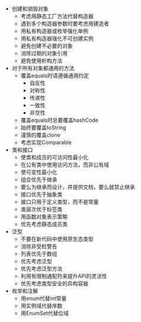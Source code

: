 - 创建和销毁对象
	- 考虑用静态工厂方法代替构造器
	- 遇到多个构造器参数时要考虑用建造者
	- 用私有构造器或枚举强化单例
	- 用私有构造器强化不可创建实例
	- 避免创建不必要的对象
	- 消除过期的对象引用
	- 避免使用析构方法
- 对于所有对象都通用的方法
	- 覆盖equals时请遵循通用约定
		- 自反性
		- 对称性
		- 传递性
		- 一致性
		- 非空性
	- 覆盖equals时总要覆盖hashCode
	- 始终要覆盖toString
	- 谨慎的覆盖clone
	- 考虑实现Comparable
- 类和接口
	- 使类和成员的可访问性最小化
	- 在公有类中使用访问方法，而非公有域
	- 使可变性最小化
	- 组合优先于继承
	- 要么为继承而设计，并提供文档，要么就禁止继承
	- 接口优先于抽象类
	- 接口只用于定义类型，而不是常量
	- 类层次优于标签类
	- 用函数对象表示策略
	- 优先考虑静态成员类
- 泛型
	- 不要在新代码中使用原生态类型
	- 消除非受检警告
	- 列表优先于数组
	- 优先考虑泛型
	- 优先考虑泛型方法
	- 利用有限制通配符来提升API的灵活性
	- 优先考虑类型安全的异构容器
- 枚举和注解
	- 用enum代替int常量
	- 用实例域代替序数
	- 用EnumSet代替位域